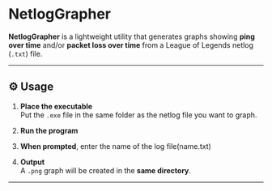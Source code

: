 #  NetlogGrapher

**NetlogGrapher** is a lightweight utility that generates graphs showing **ping over time** and/or **packet loss over time** from a League of Legends netlog (`.txt`) file.

---

## ⚙️ Usage

1. **Place the executable**  
   Put the `.exe` file in the same folder as the netlog file you want to graph.

2. **Run the program**

3. **When prompted**, enter the name of the log file(name.txt)


4. **Output**  
A `.png` graph will be created in the **same directory**.

---

